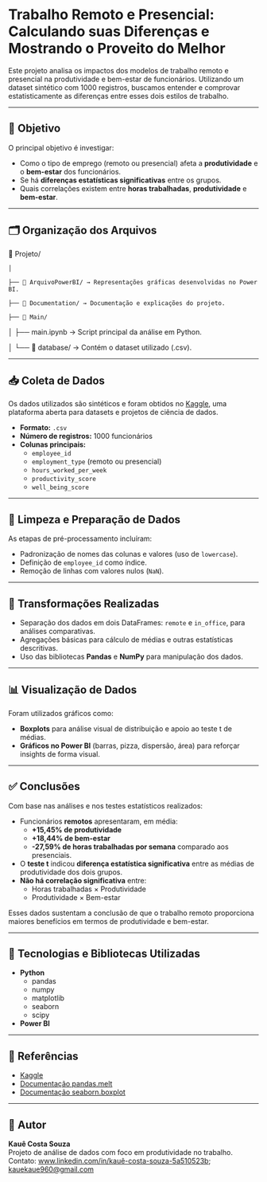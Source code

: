 # Trabalho Remoto e Presencial: Calculando suas Diferenças e Mostrando o Proveito do Melhor

Este projeto analisa os impactos dos modelos de trabalho remoto e presencial na produtividade e bem-estar de funcionários. Utilizando um dataset sintético com 1000 registros, buscamos entender e comprovar estatisticamente as diferenças entre esses dois estilos de trabalho.

---

## 📌 Objetivo

O principal objetivo é investigar:

- Como o tipo de emprego (remoto ou presencial) afeta a **produtividade** e o **bem-estar** dos funcionários.
- Se há **diferenças estatísticas significativas** entre os grupos.
- Quais correlações existem entre **horas trabalhadas**, **produtividade** e **bem-estar**.

---

## 🗂 Organização dos Arquivos

📁 Projeto/
    
    │
    
    ├── 📁 ArquivoPowerBI/ → Representações gráficas desenvolvidas no Power BI.

    ├── 📁 Documentation/ → Documentação e explicações do projeto.

    ├── 📁 Main/ 

  │ ├── main.ipynb → Script principal da análise em Python.

  │ └── 📁 database/ → Contém o dataset utilizado (.csv).

---

## 📥 Coleta de Dados

Os dados utilizados são sintéticos e foram obtidos no [Kaggle](https://www.kaggle.com/), uma plataforma aberta para datasets e projetos de ciência de dados.

- **Formato:** `.csv`
- **Número de registros:** 1000 funcionários
- **Colunas principais:**
  - `employee_id`
  - `employment_type` (remoto ou presencial)
  - `hours_worked_per_week`
  - `productivity_score`
  - `well_being_score`

---

## 🧹 Limpeza e Preparação de Dados

As etapas de pré-processamento incluíram:

- Padronização de nomes das colunas e valores (uso de `lowercase`).
- Definição de `employee_id` como índice.
- Remoção de linhas com valores nulos (`NaN`).

---

## 🔄 Transformações Realizadas

- Separação dos dados em dois DataFrames: `remote` e `in_office`, para análises comparativas.
- Agregações básicas para cálculo de médias e outras estatísticas descritivas.
- Uso das bibliotecas **Pandas** e **NumPy** para manipulação dos dados.

---

## 📊 Visualização de Dados

Foram utilizados gráficos como:

- **Boxplots** para análise visual de distribuição e apoio ao teste t de médias.
- **Gráficos no Power BI** (barras, pizza, dispersão, área) para reforçar insights de forma visual.

---

## ✅ Conclusões

Com base nas análises e nos testes estatísticos realizados:

- Funcionários **remotos** apresentaram, em média:
  - **+15,45% de produtividade**
  - **+18,44% de bem-estar**
  - **-27,59% de horas trabalhadas por semana** comparado aos presenciais.
- O **teste t** indicou **diferença estatística significativa** entre as médias de produtividade dos dois grupos.
- **Não há correlação significativa** entre:
  - Horas trabalhadas × Produtividade
  - Produtividade × Bem-estar

Esses dados sustentam a conclusão de que o trabalho remoto proporciona maiores benefícios em termos de produtividade e bem-estar.

---

## 🧠 Tecnologias e Bibliotecas Utilizadas

- **Python**
  - pandas
  - numpy
  - matplotlib
  - seaborn
  - scipy
- **Power BI**

---

## 🔗 Referências

- [Kaggle](https://www.kaggle.com/)
- [Documentação pandas.melt](https://pandas.pydata.org/docs/reference/api/pandas.melt.html)
- [Documentação seaborn.boxplot](https://seaborn.pydata.org/generated/seaborn.boxplot.html)

---

## 💬 Autor

**Kauê Costa Souza**  
Projeto de análise de dados com foco em produtividade no trabalho.  
Contato: www.linkedin.com/in/kauê-costa-souza-5a510523b; kauekaue960@gmail.com

